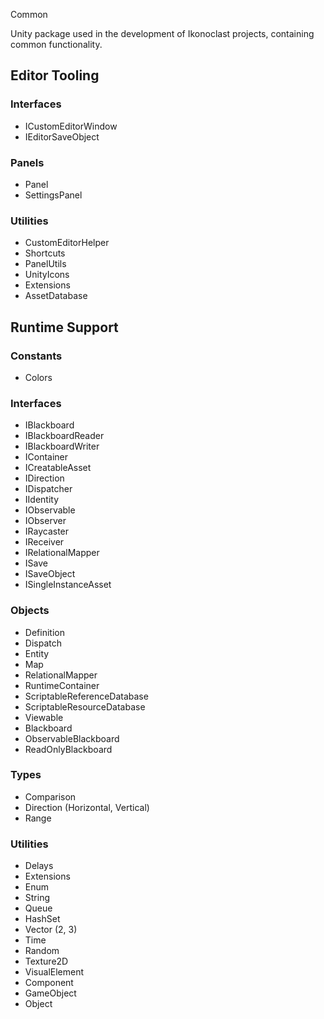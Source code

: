Common

Unity package used in the development of Ikonoclast projects, containing common functionality.

## Editor Tooling

### Interfaces

- ICustomEditorWindow
- IEditorSaveObject

### Panels

- Panel
- SettingsPanel

### Utilities

- CustomEditorHelper
- Shortcuts
- PanelUtils
- UnityIcons
- Extensions
 - AssetDatabase

## Runtime Support

### Constants

- Colors

### Interfaces

- IBlackboard
- IBlackboardReader
- IBlackboardWriter
- IContainer
- ICreatableAsset
- IDirection
- IDispatcher
- IIdentity
- IObservable
- IObserver
- IRaycaster
- IReceiver
- IRelationalMapper
- ISave
- ISaveObject
- ISingleInstanceAsset

### Objects

- Definition
- Dispatch
- Entity
- Map
- RelationalMapper
- RuntimeContainer
- ScriptableReferenceDatabase
- ScriptableResourceDatabase
- Viewable
- Blackboard
- ObservableBlackboard
- ReadOnlyBlackboard

### Types

- Comparison
- Direction (Horizontal, Vertical)
- Range

### Utilities

- Delays
- Extensions
 - Enum
 - String
 - Queue
 - HashSet
 - Vector (2, 3)
 - Time
 - Random
 - Texture2D
 - VisualElement
 - Component
 - GameObject
 - Object